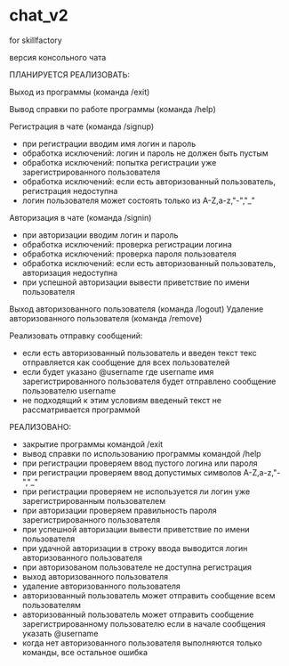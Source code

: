 # chat_v2
for skillfactory

версия консольного чата

ПЛАНИРУЕТСЯ РЕАЛИЗОВАТЬ:
 
Выход из программы (команда /exit)

Вывод справки по работе программы (команда /help) 

Регистрация в чате (команда /signup)
 - при регистрации вводим имя логин и пароль
 - обработка исключений: логин и пароль не должен быть пустым
 - обработка исключений: попытка регистрации уже зарегистрированного пользователя
 - обработка исключений: если есть авторизованный пользователь, регистрация недоступна
 - логин пользователя может состоять только из A-Z,a-z,"-","_"
 
Авторизация в чате (команда /signin)
 - при авторизации вводим логин и пароль
 - обработка исключений: проверка регистрации логина
 - обработка исключений: проверка пароля пользователя
 - обработка исключений: если есть авторизованный пользователь, авторизация недоступна
 - при успешной авторизации вывести приветствие по имени пользователя

Выход авторизованного пользователя (команда /logout)
Удаление авторизованного пользователя (команда /remove)

Реализовать отправку сообщений:
 - если есть авторизованный пользователь и введен текст текс отправляется как 
	сообщение для всех пользователей
 - если будет указано @username где username имя зарегистрированного пользователя
	будет отправлено сообщение пользователю username
 - не подходящий к этим условиям введеный текст не рассматривается программой
 
РЕАЛИЗОВАНО:
 - закрытие программы командой /exit
 - вывод справки по использованию программы командой /help
 - при регистрации проверяем ввод пустого логина или пароля
 - при регистрации проверяем ввод допустимых символов A-Z,a-z,"-","_"
 - при регистрации проверяем не используется ли логин уже зарегистрированным пользователем 
 - при авторизации проверяем правильность пароля зарегистрированного пользователя
 - при успешной авторизации вывести приветствие по имени пользователя
 - при удачной авторизации в строку ввода выводится логин авторизованного пользователя
 - при авторизованом пользователе не доступна регистрация
 - выход авторизованного пользователя
 - удаление авторизованного пользователя
 - авторизованный пользователь может отправить сообщение всем пользователям
 - авторизованный пользователь может отправить сообщение зарегистрированному пользователю
	если в начале сообщения указать @username
 - когда нет авторизованного пользователя выполняются только команды, все остальное ошибка
